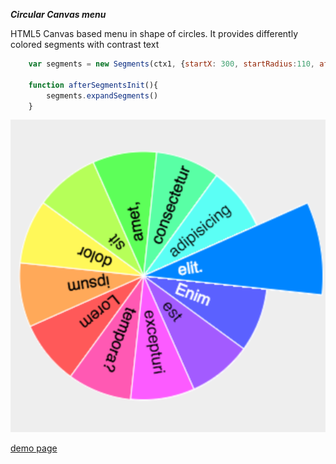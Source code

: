 ***Circular Canvas menu***

HTML5 Canvas based menu in shape of circles. It provides differently colored segments with contrast text 

```javascript
    var segments = new Segments(ctx1, {startX: 300, startRadius:110, afterInit: afterSegmentsInit});
    
    function afterSegmentsInit(){
        segments.expandSegments()
    }
```
![alt canvas segment menu](segment.png)

[demo page](http://alex-volkov.github.io/canvas-circle-menu/)